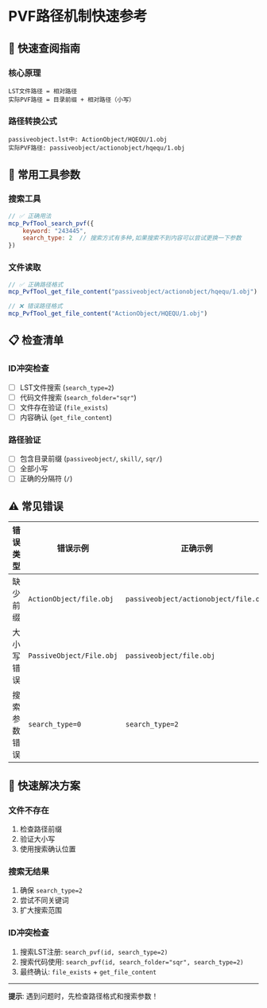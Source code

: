 # PVF路径机制快速参考

## 🚀 快速查阅指南

### 核心原理
```
LST文件路径 = 相对路径
实际PVF路径 = 目录前缀 + 相对路径（小写）
```

### 路径转换公式
```
passiveobject.lst中: ActionObject/HQEQU/1.obj
实际PVF路径: passiveobject/actionobject/hqequ/1.obj
```

## 🔧 常用工具参数

### 搜索工具
```javascript
// ✅ 正确用法
mcp_PvfTool_search_pvf({
    keyword: "243445",
    search_type: 2  // 搜索方式有多种,如果搜索不到内容可以尝试更换一下参数
})
```

### 文件读取
```javascript
// ✅ 正确路径格式
mcp_PvfTool_get_file_content("passiveobject/actionobject/hqequ/1.obj")

// ❌ 错误路径格式  
mcp_PvfTool_get_file_content("ActionObject/HQEQU/1.obj")
```

## 📋 检查清单

### ID冲突检查
- [ ] LST文件搜索 (`search_type=2`)
- [ ] 代码文件搜索 (`search_folder="sqr"`)
- [ ] 文件存在验证 (`file_exists`)
- [ ] 内容确认 (`get_file_content`)

### 路径验证
- [ ] 包含目录前缀 (`passiveobject/`, `skill/`, `sqr/`)
- [ ] 全部小写
- [ ] 正确的分隔符 (`/`)

## ⚠️ 常见错误

| 错误类型 | 错误示例 | 正确示例 |
|---------|---------|---------|
| 缺少前缀 | `ActionObject/file.obj` | `passiveobject/actionobject/file.obj` |
| 大小写错误 | `PassiveObject/File.obj` | `passiveobject/file.obj` |
| 搜索参数错误 | `search_type=0` | `search_type=2` |

## 🎯 快速解决方案

### 文件不存在
1. 检查路径前缀
2. 验证大小写
3. 使用搜索确认位置

### 搜索无结果
1. 确保 `search_type=2`
2. 尝试不同关键词
3. 扩大搜索范围

### ID冲突检查
1. 搜索LST注册: `search_pvf(id, search_type=2)`
2. 搜索代码使用: `search_pvf(id, search_folder="sqr", search_type=2)`
3. 最终确认: `file_exists` + `get_file_content`

---
**提示**: 遇到问题时，先检查路径格式和搜索参数！